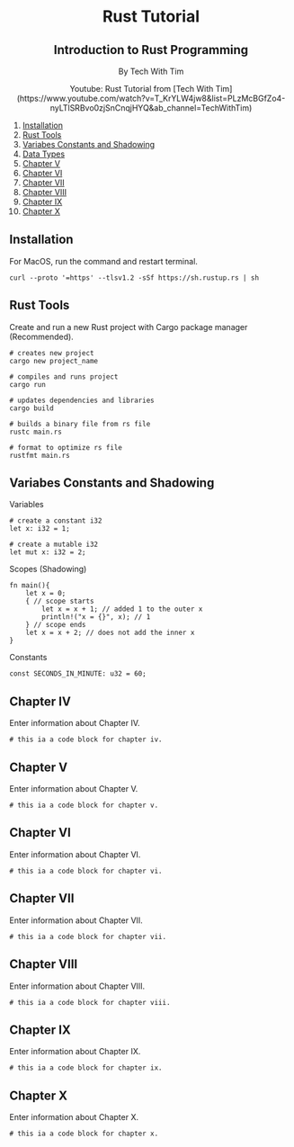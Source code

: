 <div align="center">
<h1>Rust Tutorial</h1>
<h2>Introduction to Rust Programming</h2>
<p>By Tech With Tim</p>
</div>

<p align="center">
Youtube: Rust Tutorial from [Tech With Tim](https://www.youtube.com/watch?v=T_KrYLW4jw8&list=PLzMcBGfZo4-nyLTlSRBvo0zjSnCnqjHYQ&ab_channel=TechWithTim)</p>

1.  [Installation](#Installation)
2.  [Rust Tools](#Rust-Tools)
3.  [Variabes Constants and Shadowing](#Variabes-Constants-and-Shadowing)
4.  [Data Types](#Data-Types)
5.  [Chapter V](#chapter-v)
6.  [Chapter VI](#chapter-vi)
7.  [Chapter VII](#chapter-vii)
8.  [Chapter VIII](#chapter-viii)
9.  [Chapter IX](#chapter-ix)
10. [Chapter X](#chapter-x)


## Installation

For MacOS, run the command and restart terminal.
```
curl --proto '=https' --tlsv1.2 -sSf https://sh.rustup.rs | sh
```

## Rust Tools

Create and run a new Rust project with Cargo package manager (Recommended).
```
# creates new project
cargo new project_name

# compiles and runs project
cargo run

# updates dependencies and libraries
cargo build
```

```
# builds a binary file from rs file
rustc main.rs
```

```
# format to optimize rs file
rustfmt main.rs
```

## Variabes Constants and Shadowing

Variables
```
# create a constant i32
let x: i32 = 1;

# create a mutable i32
let mut x: i32 = 2;
```

Scopes (Shadowing)
```
fn main(){
    let x = 0;
    { // scope starts
        let x = x + 1; // added 1 to the outer x
        println!("x = {}", x); // 1
    } // scope ends
    let x = x + 2; // does not add the inner x
}
```

Constants
```
const SECONDS_IN_MINUTE: u32 = 60;
```

## Chapter IV

Enter information about Chapter IV.

```
# this ia a code block for chapter iv.
```

## Chapter V

Enter information about Chapter V.

```
# this ia a code block for chapter v.
```

## Chapter VI

Enter information about Chapter VI.

```
# this ia a code block for chapter vi.
```

## Chapter VII

Enter information about Chapter VII.

```
# this ia a code block for chapter vii.
```
## Chapter VIII

Enter information about Chapter VIII.

```
# this ia a code block for chapter viii.
```

## Chapter IX

Enter information about Chapter IX.

```
# this ia a code block for chapter ix.
```

## Chapter X

Enter information about Chapter X.

```
# this ia a code block for chapter x.
```